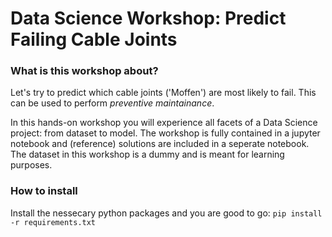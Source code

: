 # Data Science Workshop: Predict Failing Cable Joints

### What is this workshop about?
Let's try to predict which cable joints ('Moffen') are most likely to fail. 
This can be used to perform *preventive maintainance*.

In this hands-on workshop you will experience all facets of a Data Science project: from dataset to model.
The workshop is fully contained in a jupyter notebook and (reference) solutions are included in a seperate notebook.  
The dataset in this workshop is a dummy and is meant for learning purposes. 

### How to install
Install the nessecary python packages and you are good to go:
`pip install -r requirements.txt`

